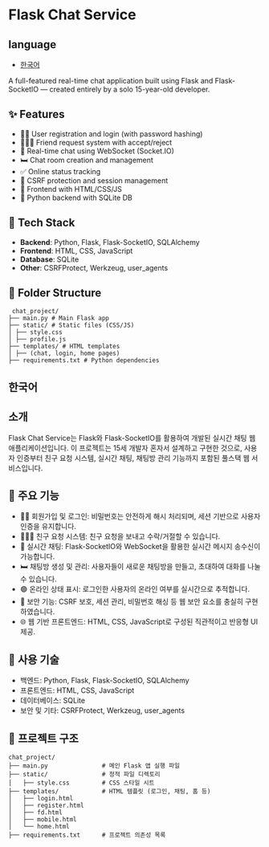 # Flask Chat Service

## language
- [한국어](#한국어)

A full-featured real-time chat application built using Flask and Flask-SocketIO — created entirely by a solo 15-year-old developer.

## ✨ Features
- 🧑‍💬 User registration and login (with password hashing)
- 🧑‍🤝‍🧑 Friend request system with accept/reject
- 💬 Real-time chat using WebSocket (Socket.IO)
- 🛏️ Chat room creation and management
- ✅ Online status tracking
- 🔐 CSRF protection and session management
- 📱 Frontend with HTML/CSS/JS
- 🐍 Python backend with SQLite DB

## 🧠 Tech Stack
- **Backend**: Python, Flask, Flask-SocketIO, SQLAlchemy
- **Frontend**: HTML, CSS, JavaScript
- **Database**: SQLite
- **Other**: CSRFProtect, Werkzeug, user_agents

## 📂 Folder Structure
```
 chat_project/
├── main.py # Main Flask app
├── static/ # Static files (CSS/JS)
│ ├── style.css
│ ├── profile.js
├── templates/ # HTML templates
│ ├── (chat, login, home pages)
├── requirements.txt # Python dependencies
```


## 한국어
## 소개
Flask Chat Service는 Flask와 Flask-SocketIO를 활용하여 개발된 실시간 채팅 웹 애플리케이션입니다.
이 프로젝트는 15세 개발자 혼자서 설계하고 구현한 것으로, 사용자 인증부터 친구 요청 시스템, 실시간 채팅, 채팅방 관리 기능까지 포함된 풀스택 웹 서비스입니다.

## 🎯 주요 기능
 - 🧑‍💻 회원가입 및 로그인: 비밀번호는 안전하게 해시 처리되며, 세션 기반으로 사용자 인증을 유지합니다.
 - 🧑‍🤝‍🧑 친구 요청 시스템: 친구 요청을 보내고 수락/거절할 수 있습니다.
 - 💬 실시간 채팅: Flask-SocketIO와 WebSocket을 활용한 실시간 메시지 송수신이 가능합니다.
 - 🛏️ 채팅방 생성 및 관리: 사용자들이 새로운 채팅방을 만들고, 초대하여 대화를 나눌 수 있습니다.
 - 🟢 온라인 상태 표시: 로그인한 사용자의 온라인 여부를 실시간으로 추적합니다.
 - 🔐 보안 기능: CSRF 보호, 세션 관리, 비밀번호 해싱 등 웹 보안 요소를 충실히 구현하였습니다.
 - 🌐 웹 기반 프론트엔드: HTML, CSS, JavaScript로 구성된 직관적이고 반응형 UI 제공.

## 🧰 사용 기술
 - 백엔드: Python, Flask, Flask-SocketIO, SQLAlchemy
 - 프론트엔드: HTML, CSS, JavaScript
 - 데이터베이스: SQLite
 - 보안 및 기타: CSRFProtect, Werkzeug, user_agents

## 📁 프로젝트 구조
  ```
chat_project/
├── main.py               # 메인 Flask 앱 실행 파일
├── static/               # 정적 파일 디렉토리
│   ├── style.css         # CSS 스타일 시트
├── templates/            # HTML 템플릿 (로그인, 채팅, 홈 등)
│   ├── login.html
│   ├── register.html    
│   ├── fd.html
│   ├── mobile.html
│   └── home.html
├── requirements.txt      # 프로젝트 의존성 목록
  ```

